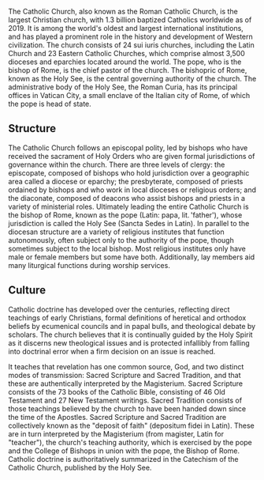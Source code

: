 The Catholic Church, also known as the Roman Catholic Church, is the largest Christian church, with 1.3 billion baptized Catholics worldwide as of 2019. It is among the world's oldest and largest international institutions, and has played a prominent role in the history and development of Western civilization. The church consists of 24 sui iuris churches, including the Latin Church and 23 Eastern Catholic Churches, which comprise almost 3,500 dioceses and eparchies located around the world. The pope, who is the bishop of Rome, is the chief pastor of the church. The bishopric of Rome, known as the Holy See, is the central governing authority of the church. The administrative body of the Holy See, the Roman Curia, has its principal offices in Vatican City, a small enclave of the Italian city of Rome, of which the pope is head of state.

## Structure
The Catholic Church follows an episcopal polity, led by bishops who have received the sacrament of Holy Orders who are given formal jurisdictions of governance within the church. There are three levels of clergy: the episcopate, composed of bishops who hold jurisdiction over a geographic area called a diocese or eparchy; the presbyterate, composed of priests ordained by bishops and who work in local dioceses or religious orders; and the diaconate, composed of deacons who assist bishops and priests in a variety of ministerial roles. Ultimately leading the entire Catholic Church is the bishop of Rome, known as the pope (Latin: papa, lit. 'father'), whose jurisdiction is called the Holy See (Sancta Sedes in Latin). In parallel to the diocesan structure are a variety of religious institutes that function autonomously, often subject only to the authority of the pope, though sometimes subject to the local bishop. Most religious institutes only have male or female members but some have both. Additionally, lay members aid many liturgical functions during worship services.

## Culture
Catholic doctrine has developed over the centuries, reflecting direct teachings of early Christians, formal definitions of heretical and orthodox beliefs by ecumenical councils and in papal bulls, and theological debate by scholars. The church believes that it is continually guided by the Holy Spirit as it discerns new theological issues and is protected infallibly from falling into doctrinal error when a firm decision on an issue is reached.

It teaches that revelation has one common source, God, and two distinct modes of transmission: Sacred Scripture and Sacred Tradition, and that these are authentically interpreted by the Magisterium. Sacred Scripture consists of the 73 books of the Catholic Bible, consisting of 46 Old Testament and 27 New Testament writings. Sacred Tradition consists of those teachings believed by the church to have been handed down since the time of the Apostles. Sacred Scripture and Sacred Tradition are collectively known as the "deposit of faith" (depositum fidei in Latin). These are in turn interpreted by the Magisterium (from magister, Latin for "teacher"), the church's teaching authority, which is exercised by the pope and the College of Bishops in union with the pope, the Bishop of Rome. Catholic doctrine is authoritatively summarized in the Catechism of the Catholic Church, published by the Holy See.